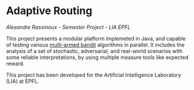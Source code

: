 
# Adaptive Routing

_Alexandre Rassinoux - Semester Project - LIA EPFL_


This project presents a modular platform implemeted in Java, and capable of testing various [multi-armed bandit](https://en.wikipedia.org/wiki/Multi-armed_bandit) algorithms in parallel.
It includes the analysis of a set of stochastic, adversarial, and real-world scenarios with some reliable interpretations, by using multiple measure tools like expected reward. 

This project has been developed for the Artificial Intelligence Laboratory (LIA) at EPFL.
